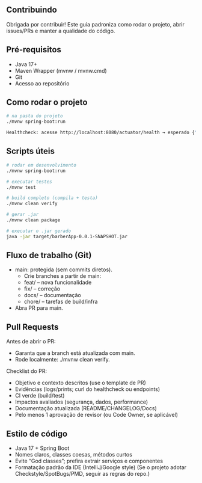 ## Contribuindo

Obrigada por contribuir! Este guia padroniza como rodar o projeto, abrir issues/PRs e manter a qualidade do código.

## Pré-requisitos

- Java 17+
- Maven Wrapper (mvnw / mvnw.cmd)
- Git
- Acesso ao repositório

## Como rodar o projeto
 ```bash
 # na pasta do projeto
./mvnw spring-boot:run

Healthcheck: acesse http://localhost:8080/actuator/health → esperado {"status":"UP"}.
```

## Scripts úteis

```bash
# rodar em desenvolvimento
./mvnw spring-boot:run

# executar testes
./mvnw test

# build completo (compila + testa)
./mvnw clean verify

# gerar .jar
./mvnw clean package

# executar o .jar gerado
java -jar target/barberApp-0.0.1-SNAPSHOT.jar
```

## Fluxo de trabalho (Git)

- main: protegida (sem commits diretos).
    - Crie branches a partir de main:
    - feat/<resumo-curto> – nova funcionalidade
    - fix/<resumo-curto> – correção
    - docs/<resumo-curto> – documentação
    - chore/<resumo-curto> – tarefas de build/infra
- Abra PR para main.


## Pull Requests

Antes de abrir o PR:

- Garanta que a branch está atualizada com main.
- Rode localmente: ./mvnw clean verify.

Checklist do PR:
 - Objetivo e contexto descritos (use o template de PR)
 - Evidências (logs/prints; curl do healthcheck ou endpoints)
 - CI verde (build/test)
 - Impactos avaliados (segurança, dados, performance)
 - Documentação atualizada (README/CHANGELOG/Docs)
 - Pelo menos 1 aprovação de revisor (ou Code Owner, se aplicável)


## Estilo de código

- Java 17 + Spring Boot
- Nomes claros, classes coesas, métodos curtos
- Evite “God classes”; prefira extrair serviços e componentes
- Formatação padrão da IDE (IntelliJ/Google style)
(Se o projeto adotar Checkstyle/SpotBugs/PMD, seguir as regras do repo.)

